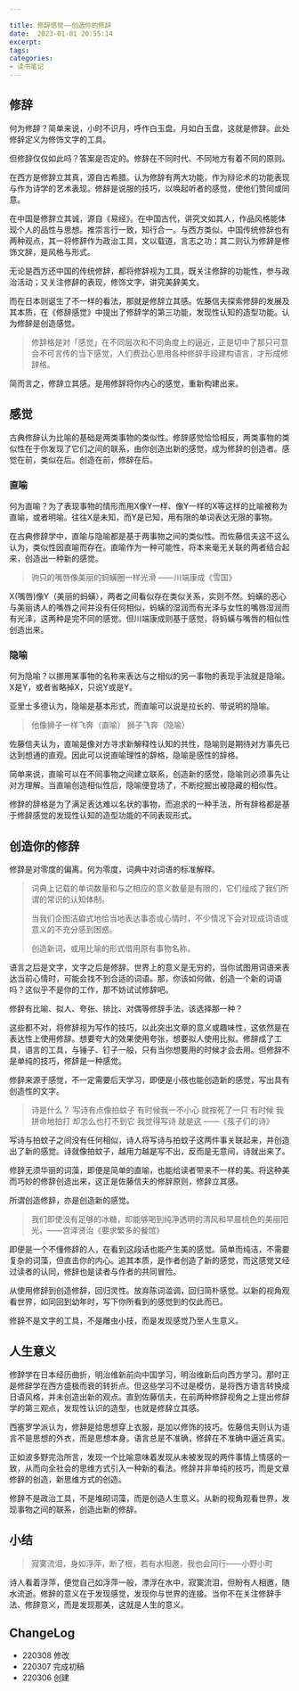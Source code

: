 ```yaml
---

title: 修辞感觉——创造你的修辞
date:  2023-01-01 20:55:14
excerpt: 
tags: 
categories: 
- 读书笔记
---
```


## 修辞

何为修辞？简单来说，小时不识月，呼作白玉盘。月如白玉盘，这就是修辞。此处修辞定义为修饰文字的工具。

但修辞仅仅如此吗？答案是否定的。修辞在不同时代、不同地方有着不同的原则。

在西方是修辞立其真，源自古希腊。认为修辞有两大功能，作为辩论术的功能表现与作为诗学的艺术表现。修辞是说服的技巧，以唤起听者的感觉，使他们赞同或同意。

在中国是修辞立其诚，源自《易经》。在中国古代，讲究文如其人，作品风格能体现个人的品性与思想。推崇言行一致，知行合一。与西方类似，中国传统修辞也有两种观点，其一将修辞作为政治工具，文以载道，言志之功；其二则认为修辞是修饰文辞，是风格与形式。

无论是西方还中国的传统修辞，都将修辞视为工具，既关注修辞的功能性，参与政治活动；又关注修辞的表现，修饰文字，讲究美辞美文。

而在日本则诞生了不一样的看法，那就是修辞立其感。佐藤信夫探索修辞的发展及其本质，在《修辞感觉》中提出了修辞学的第三功能，发现性认知的造型功能。认为修辞是创造感觉。

> 修辞格是对「感觉」在不同层次和不同角度上的逼近，正是切中了那只可意会不可言传的当下感觉，人们费劲心思用各种修辞手段建构语言，才形成修辞格。

简而言之，修辞立其感。是用修辞将你内心的感觉，重新构建出来。

## 感觉

古典修辞认为比喻的基础是两类事物的类似性。修辞感觉恰恰相反，两类事物的类似性在于你发现了它们之间的联系，由你创造出新的感觉，成为修辞的创造者。感觉在前，类似在后。创造在前，修辞在后。

### 直喻

何为直喻？为了表现事物的情形而用X像Y一样、像Y一样的X等这样的比喻被称为直喻，或者明喻。往往X是未知，而Y是已知，用有限的单词表达无限的事物。

在古典修辞学中，直喻与隐喻都是基于两事物之间的类似性。而佐藤信夫这不这么认为，类似性因直喻而存在。直喻作为一种可能性，将本来毫无关联的两者结合起来，创造出一种新的感觉。

> 驹只的嘴唇像美丽的蚂蟥圈一样光滑 ——川端康成《雪国》

X(嘴唇)像Y（美丽的蚂蟥），两者之间看似存在类似关系，实则不然。蚂蟥的恶心与美丽诱人的嘴唇之间并没有任何相似，蚂蟥的湿润而有光泽与女性的嘴唇湿润而有光泽，这两种是完不同的感觉。但川端康成则基于感觉，将蚂蟥与嘴唇的相似性创造出来。

### 隐喻

何为隐喻？以挪用某事物的名称来表达与之相似的另一事物的表现手法就是隐喻。X是Y，或者省略掉X，只说Y或是Y。

亚里士多德认为，隐喻是基本形式，而直喻可以说是拉长的、带说明的隐喻。

> 他像狮子一样飞奔（直喻）
> 狮子飞奔（隐喻）

佐藤信夫认为，直喻是像对方寻求新解释性认知的共性，隐喻则是期待对方事先已达到想通的直观。因此可以说直喻理性的辞格，隐喻是感性的辞格。

简单来说，直喻可以在不同事物之间建立联系，创造新的感觉，隐喻则必须事先让对方理解。当直喻创造相似性后，隐喻便登场了，不断挖掘出被隐藏的相似性。

修辞的辞格是为了满足表达难以名状的事物，而追求的一种手法，所有辞格都是基于修辞感觉的发现性认知的造型功能的不同表现形式。

## 创造你的修辞

修辞是对零度的偏离。何为零度，词典中对词语的标准解释。

> 词典上记载的单词数量和与之相应的意义数量是有限的，它们组成了我们所谓的常识的认知体制。
>
> 当我们企图洁癖式地恰当地表达事态或心情时，不少情况下会对现成词语或意义的不充分感到困惑。
>
> 创造新词，或用比喻的形式借用原有事物名称。

语言之后是文字，文字之后是修辞。世界上的意义是无穷的，当你试图用词语来表达当前心情时，可能会找不到合适的词语。那，你该如何做，创造一个新的词语吗？这似乎不是你的工作，那不妨试试修辞吧。

修辞有比喻、拟人、夸张、排比、对偶等修辞手法，该选择那一种？

这些都不对，将修辞视为写作的技巧，以此突出文章的意义或趣味性，这依然是在表达性上使用修辞。想要夸大的效果使用夸张，想要拟人使用比拟。修辞成了工具，语言的工具，与锤子、钉子一般，只有当你想要用的时候才会去用。但修辞不是单纯的技巧，修辞是一种感觉。

修辞来源于感觉，不一定需要后天学习，即便是小孩也能创造新的感觉，写出具有创造性的文字。

> 诗是什么？
> 写诗有点像拍蚊子
> 有时候我一不小心
> 就按死了一只
> 有时候
> 我拼命地拍打
> 却怎么也打不到它
> 我觉得写诗
> 就是这
> ——《孩子们的诗》

写诗与拍蚊子之间没有任何相似，诗人将写诗与拍蚊子这两件事关联起来，并创造出了新的感觉。诗就像拍蚊子，越用力越是写不出，反而是无意间，诗就出来了。

修辞无须华丽的词藻，即便是简单的直喻，也能给读者带来不一样的美。将这种美而巧妙的修辞创造出来，这正是佐藤信夫的修辞原则，修辞立其感。

所谓创造修辞，亦是创造新的感觉。

> 我们即使没有足够的冰糖，却能够喝到纯净透明的清风和早晨桃色的美丽阳光。——宫泽贤治《要求繁多的餐馆》

即便是一个不懂修辞的人，在看到这段话也能产生美的感觉。简单而纯洁，不需要复杂的词藻，但直击你的内心。追其本质，是作者创造了新的感觉，而这感觉又经过读者的认同，修辞也是读者与作者的共同冒险。

从使用修辞到创造修辞，回归灵性。放弃陈词滥调，回归简朴感觉。以新的视角观看世界，如同回到幼年时，写下你所看到的感觉到的仅此而已。

修辞不是文字的工具，不是雕虫小技，而是发现感觉乃至人生意义。

## 人生意义

修辞学在日本经历曲折，明治维新前向中国学习，明治维新后向西方学习。那时正是修辞学在西方盛极而衰的转折点。但这些学习不过是模仿，是将西方语言转换成日语风格，并未创造出新的观点。直到佐藤信夫，在前两种修辞视角之上提出修辞学的第三观点，发现性认识的造型，也就是修辞立其感。

西塞罗学派认为，修辞是给思想穿上衣服，是加以修饰的技巧。佐藤信夫则认为语言不是思想的外衣，而是思想本身。语言总是不准确，修辞在不准确中逼近真实。

正如波多野完治所言，发现一个比喻意味着发现从未被发现的两件事情上情感的一致，从而向全社会的思维方式引入一种新的看法。修辞并非单纯的技巧，而是文章修辞的创造，新思维方式的创造。

修辞不是政治工具，不是堆砌词藻，而是创造人生意义。从新的视角观看世界，发现事物之间的联系，创造出新的修辞。

## 小结

> 寂寞流泪，身如浮萍，断了根，若有水相邀，我也会同行——小野小町

诗人看着浮萍，便觉自己如浮萍一般，漂浮在水中，寂寞流泪，但盼有人相邀，随水流逝。修辞的意义在于发现感觉，发现你与世界的连接。当你不在关注修辞手法、修辞意义，而是发现那美，这就是人生的意义。

## ChangeLog

- 220308 修改
- 220307 完成初稿
- 220306 创建
